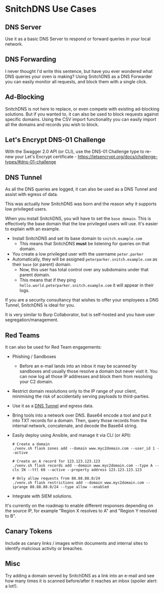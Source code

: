 # SnitchDNS Use Cases

## DNS Server

Use it as a basic DNS Server to respond or forward queries in your local network.

## DNS Forwarding

I never thought I'd write this sentence, but have you ever wondered what DNS queries your oven is making? Using SnitchDNS as a DNS Forwarder you can easily monitor all requests, and block them with a single click.

## Ad-Blocking

SnitchDNS is not here to replace, or even compete with existing ad-blocking solutions. But if you wanted to, it can also be used to block requests against specific domains. Using the CSV import functionality you can easily import all the domains and records you wish to block. 

## Let's Encrypt DNS-01 Challenge

With the Swagger 2.0 API (or CLI), use the DNS-01 Challenge type to re-new your Let's Encrypt certificate - https://letsencrypt.org/docs/challenge-types/#dns-01-challenge

## DNS Tunnel

As all the DNS queries are logged, it can also be used as a DNS Tunnel and assist with egress of data.

This was actually how SnitchDNS was born and the reason why it supports low privileged users.

When you install SnitchDNS, you will have to set the `base domain`. This is effectively the base domain that the low privileged users will use. It's easier to explain with an example.

* Install SnitchDNS and set its base domain to `snitch.example.com`
  * This means that SnitchDNS **must** be listening for queries on that domain.
* You create a low privileged user with the username `peter.parker`
* Automatically, they will be assigned `peterparker.snitch.example.com` as their `base` (or parent) domain.
  * Now, this user has total control over any subdomains under that parent domain.
  * This means that if they ping `hello.world.peterparker.snitch.example.com` it will appear in their logs. 
  
If you are a security consultancy that wishes to offer your employees a DNS Tunnel, SnitchDNS is ideal for you.

It is very similar to Burp Collaborator, but is self-hosted and you have user segregation/management.

## Red Teams

It can also be used for Red Team engagements:

* Phishing / Sandboxes
  * Before an e-mail lands into an inbox it may be scanned by sandboxes and usually those resolve a domain but never visit it. You can now log all those IP addresses and block them from resolving your C2 domain.
* Restrict domain resolutions only to the IP range of your client, minimising the risk of accidentally serving payloads to third-parties.
* Use it as a [DNS Tunnel](#dns-tunnel) and egress data.
* Bring tools into a network over DNS. Base64 encode a tool and put it into TXT records for a domain. Then, query those records from the internal network, concatenate, and decode the Base64 string. 
* Easily deploy using Ansible, and manage it via CLI (or API):

    ```
    # Create a domain
    ./venv.sh flask zones add --domain www.myc2domain.com --user_id 1 --active
    
    # Create an A record for 123.123.123.123
    ./venv.sh flask records add --domain www.myc2domain.com --type A --cls IN --ttl 60 --active --property address 123.123.123.123
  
    # Only allow requests from 88.88.88.0/24
    ./venv.sh flask restrictions add --domain www.myc2domain.com --iprange 88.88.88.0/24 --type allow --enabled
    ```
* Integrate with SIEM solutions.

It's currently on the roadmap to enable different responses depending on the source IP, for example "Region X resolves to A" and "Region Y resolved to B". 

## Canary Tokens

Include as canary links / images within documents and internal sites to identify malicious activity or breaches.

## Misc

Try adding a domain served by SnitchDNS as a link into an e-mail and see how many times it is scanned before/after it reaches an inbox (spoiler alert: a lot!).